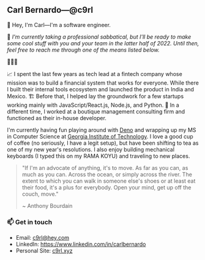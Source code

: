 ## Carl Bernardo—@c9rl 

👋 Hey, I'm Carl—I'm a software engineer.

💪 *I'm currently taking a professional sabbatical, but I'll be ready to make some cool stuff with you and your team in the latter half of 2022. Until then, feel free to reach me through one of the means listed below.*

🙏🙏🙏

📈 I spent the last few years as tech lead at a fintech company whose mission was to build a financial system that works for everyone. While there I built their internal tools ecosystem and launched the product in India and Mexico. 🏗️ Before that, I helped lay the groundwork for a few startups working mainly with JavaScript/React.js, Node.js, and Python. 🦖 In a different time, I worked at a boutique management consulting firm and functioned as their in-house developer.

I'm currently having fun playing around with [Deno](https://deno.land/) and wrapping up my MS in Computer Science at [Georgia Institute of Technology](https://www.gatech.edu/). I love a good cup of coffee (no seriously, I have a legit setup), but have been shifting to tea as one of my new year's resolutions. I also enjoy building mechanical keyboards (I typed this on my RAMA KOYU) and traveling to new places.

> "If I'm an advocate of anything, it's to move. As far as you can, as much as you can. Across the ocean, or simply across the river. The extent to which you can walk in someone else's shoes or at least eat their food, it's a plus for everybody. Open your mind, get up off the couch, move."
> 
> ~ Anthony Bourdain

### 📫 Get in touch

* Email: c9rl@hey.com
* LinkedIn: https://www.linkedin.com/in/carlbernardo
* Personal Site: [c9rl.xyz](https://www.c9rl.xyz/)
